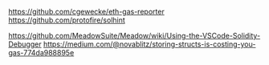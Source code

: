 https://github.com/cgewecke/eth-gas-reporter
https://github.com/protofire/solhint


https://github.com/MeadowSuite/Meadow/wiki/Using-the-VSCode-Solidity-Debugger
https://medium.com/@novablitz/storing-structs-is-costing-you-gas-774da988895e